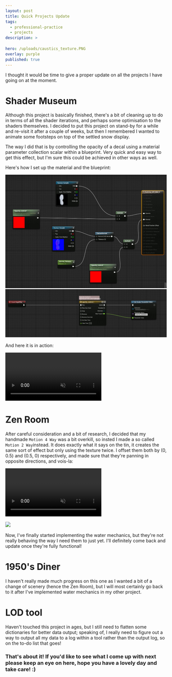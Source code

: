 ```yaml
---
layout: post
title: Quick Projects Update
tags:
  - professional-practice
  - projects
description: >
  
hero: /uploads/caustics_texture.PNG
overlay: purple
published: true
---
```

I thought it would be time to give a proper update on all the projects I have going on at the moment.

# Shader Museum
Although this project is basically finished, there's a bit of cleaning up to do in terms of all the shader iterations, and perhaps some optimisation to the shaders themselves. I decided to put this project on stand-by for a while and re-visit it after a couple of weeks, but then I remembered I wanted to animate some footsteps on top of the settled snow display.

The way I did that is by controlling the opacity of a decal using a material parameter collection scalar within a blueprint. Very quick and easy way to get this effect, but I'm sure this could be achieved in other ways as well.

Here's how I set up the material and the blueprint:

![](/uploads/snow_footstep_mat.JPG)
![](/uploads/snow_footstep_BP.JPG)

And here it is in action:

<video autoplay loop muted playsinline>
  <source src="/uploads/snow_footstep_decal.mp4" type="video/mp4">
</video>

# Zen Room
After careful consideration and a bit of research, I decided that my handmade `Motion 4 Way` was a bit overkill, so insted I made a so called `Motion 2 Way`instead. It does exactly what it says on the tin, it creates the same sort of effect but only using the texture twice. I offset them both by (0, 0.5) and (0.5, 0) respectively, and made sure that they're panning in opposite directions, and vois-la:

<video autoplay loop muted playsinline>
  <source src="/uploads/motion-2-way.mp4" type="video/mp4">
</video>

![](/uploads/motion-2-way.JPG)

Now, I've finally started implementing the water mechanics, but they're not really behaving the way I need them to just yet. I'll definitely come back and update once they're fully functional!

# 1950's Diner
I haven't really made much progress on this one as I wanted a bit of a change of scenery (hence the Zen Room), but I will most certainly go back to it after I've implemented water mechanics in my other project. 

# LOD tool
Haven't touched this project in ages, but I still need to flatten some dictionaries for better data output; speaking of, I really need to figure out a way to output all my data to a log within a tool rather than the output log, so on the to-do list that goes!

### That's about it! If you'd like to see what I come up with next please keep an eye on here, hope you have a lovely day and take care! :)
